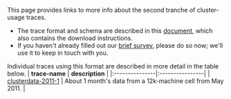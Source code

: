 This page provides links to more info about the second tranche of cluster-usage traces.

  * The trace format and schema are described in this [document](https://docs.google.com/file/d/0B5g07T_gRDg9NjZnSjZTZzRfbmM/edit?usp=sharing), which also contains the download instructions.
  * If you haven't already filled out our [brief survey](http://goo.gl/GIDUh), please do so now; we'll use it to keep in touch with you.

Individual traces using this format are described in more detail in the table below.
| **trace-name** | **description** |
|:---------------|:----------------|
| [clusterdata-2011-1](ClusterData2011_1.md) | About 1 month's data from a 12k-machine cell from May 2011. |

